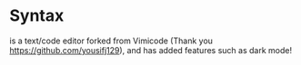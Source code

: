 # Syntax
is a text/code editor forked from Vimicode (Thank you https://github.com/yousifj129),
and has added features such as dark mode!
